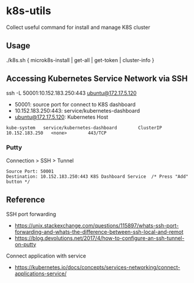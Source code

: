 # k8s-utils
Collect useful command for install and manage K8S cluster

## Usage
./k8s.sh { microk8s-install | get-all | get-token | cluster-info }

## Accessing Kubernetes Service Network via SSH
ssh -L 50001:10.152.183.250:443 ubuntu@172.17.5.120

- 50001: source port for connect to K8S dashboard
- 10.152.183.250:443: service/kubernetes-dashboard
- ubuntu@172.17.5.120: Kubernetes Host 
```
kube-system   service/kubernetes-dashboard        ClusterIP   10.152.183.250   <none>        443/TCP
```

### Putty
Connection > SSH > Tunnel
```
Source Port: 50001
Destination: 10.152.183.250:443 K8S Dashboard Service  /* Press "Add" button */
```

## Reference
SSH port forwarding
- https://unix.stackexchange.com/questions/115897/whats-ssh-port-forwarding-and-whats-the-difference-between-ssh-local-and-remot
- https://blog.devolutions.net/2017/4/how-to-configure-an-ssh-tunnel-on-putty

Connect application with service
- https://kubernetes.io/docs/concepts/services-networking/connect-applications-service/
